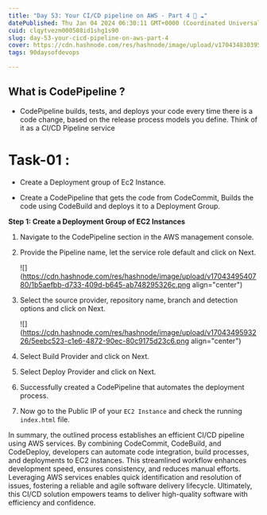 ```yaml
---
title: "Day 53: Your CI/CD pipeline on AWS - Part 4 🚀 ☁"
datePublished: Thu Jan 04 2024 06:30:11 GMT+0000 (Coordinated Universal Time)
cuid: clqytvezm000508id1shg1s90
slug: day-53-your-cicd-pipeline-on-aws-part-4
cover: https://cdn.hashnode.com/res/hashnode/image/upload/v1704348303953/eb42aa82-29c7-40f0-8476-73dc043b97d6.jpeg
tags: 90daysofdevops

---
```


## What is CodePipeline ?

* CodePipeline builds, tests, and deploys your code every time there is a code change, based on the release process models you define. Think of it as a CI/CD Pipeline service
    

# Task-01 :

* Create a Deployment group of Ec2 Instance.
    
* Create a CodePipeline that gets the code from CodeCommit, Builds the code using CodeBuild and deploys it to a Deployment Group.
    

**Step 1: Create a Deployment Group of EC2 Instances**

1. Navigate to the CodePipeline section in the AWS management console.
    
2. Provide the Pipeline name, let the service role default and click on Next.
    
    ![](https://cdn.hashnode.com/res/hashnode/image/upload/v1704349540780/1b5aefbb-d733-409d-b645-ab748295326c.png align="center")
    
3. Select the source provider, repository name, branch and detection options and click on Next.
    
    ![](https://cdn.hashnode.com/res/hashnode/image/upload/v1704349593226/5eebc523-c1e6-4872-90ec-80c9175d23c6.png align="center")
    
4. Select Build Provider and click on Next.
    
5. Select Deploy Provider and click on Next.
    
6. Successfully created a CodePipeline that automates the deployment process.
    
7. Now go to the Public IP of your `EC2 Instance` and check the running `index.html` file.
    

In summary, the outlined process establishes an efficient CI/CD pipeline using AWS services. By combining CodeCommit, CodeBuild, and CodeDeploy, developers can automate code integration, build processes, and deployments to EC2 instances. This streamlined workflow enhances development speed, ensures consistency, and reduces manual efforts. Leveraging AWS services enables quick identification and resolution of issues, fostering a reliable and agile software delivery lifecycle. Ultimately, this CI/CD solution empowers teams to deliver high-quality software with efficiency and confidence.